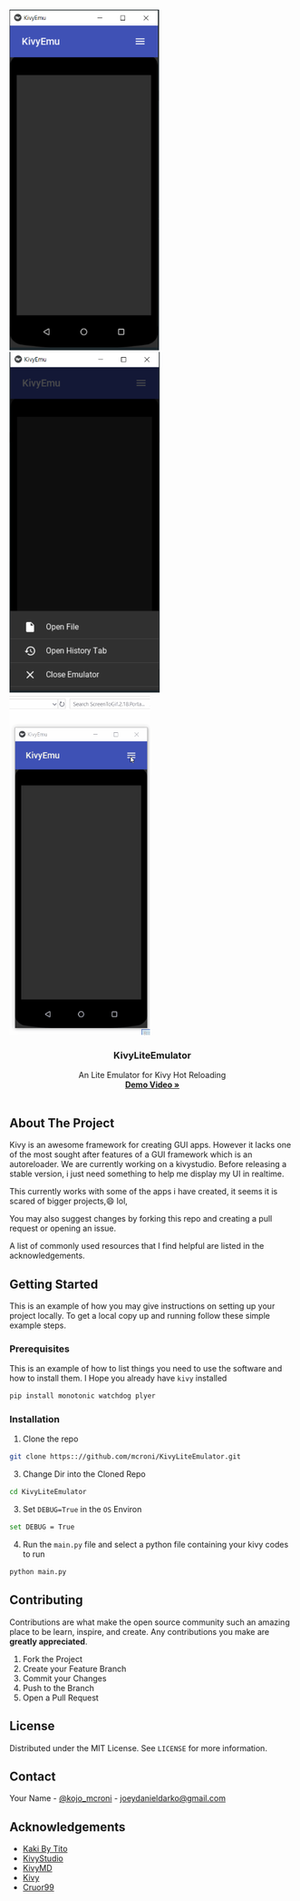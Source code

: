 <!--
*** Thanks for checking out this README Template. If you have a suggestion that would
*** make this better, please fork the repo and create a pull request or simply open
*** an issue with the tag "enhancement".
*** Thanks again! Now go create something AMAZING! :D
-->






<!-- PROJECT LOGO -->
<br />
    <p>
    <a href="">
    <img src="assets/kivyemu.PNG" alt="Logo"  height="600">
    <img src="assets/kivyemu2.PNG" alt="Logo"  height="600">
    <img src="assets/kivyemu.gif" alt="Logo"  height="600">
  </a>
    </p>

  <h3 align="center">KivyLiteEmulator</h3>

  <p align="center">
    An Lite Emulator for Kivy Hot Reloading
    <br />
    <a href="https://youtu.be/DIrewMibLAc"><strong>Demo Video »</strong></a>
    <br />
    <br />
 
   
</p>







<!-- ABOUT THE PROJECT -->
## About The Project

Kivy is an awesome framework for creating GUI apps. However it lacks one of the most sought after features of a GUI framework which is an 
autoreloader. We are currently working on a kivystudio. Before releasing a stable version,  i just need something to help me display my UI in realtime.

This currently works with some of the apps i have created, it seems it is scared of bigger projects,:smile: lol,

You may also suggest changes by forking this repo and creating a pull request or opening an issue.

A list of commonly used resources that I find helpful are listed in the acknowledgements.




<!-- GETTING STARTED -->
## Getting Started

This is an example of how you may give instructions on setting up your project locally.
To get a local copy up and running follow these simple example steps.

### Prerequisites

This is an example of how to list things you need to use the software and how to install them.  I Hope you already have `kivy` installed

```sh
pip install monotonic watchdog plyer
```

### Installation


1. Clone the repo
```sh
git clone https:://github.com/mcroni/KivyLiteEmulator.git
```
3. Change Dir into the Cloned Repo
```sh
cd KivyLiteEmulator
```
3. Set `DEBUG=True` in the `OS` Environ
```sh
set DEBUG = True
```
4. Run the `main.py` file and select a python file containing your kivy codes to run
```sh
python main.py
```





<!-- CONTRIBUTING -->
## Contributing

Contributions are what make the open source community such an amazing place to be learn, inspire, and create. Any contributions you make are **greatly appreciated**.

1. Fork the Project
2. Create your Feature Branch 
3. Commit your Changes 
4. Push to the Branch 
5. Open a Pull Request



<!-- LICENSE -->
## License

Distributed under the MIT License. See `LICENSE` for more information.



<!-- CONTACT -->
## Contact

Your Name - [@kojo_mcroni](https://twitter.com/kojo_mcroni) - joeydanieldarko@gmail.com



<!-- ACKNOWLEDGEMENTS -->
## Acknowledgements
* [Kaki By Tito](https://github.com/tito/kaki)
* [KivyStudio](https://github.com/avour/kivystudio)
* [KivyMD](https://github.com/HeaTTheatR/KivyMD)
* [Kivy](https://kivy.org)
* [Cruor99](https://github.com/cruor99)







